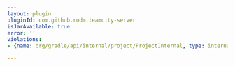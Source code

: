 ```yaml
---
layout: plugin
pluginId: com.github.rodm.teamcity-server
isJarAvailable: true
error: ''
violations:
- {name: org/gradle/api/internal/project/ProjectInternal, type: internal-api-usage}

---
```

